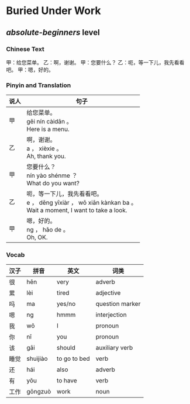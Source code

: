 # Buried Under Work
## *absolute-beginners* level

### Chinese Text
甲：给您菜单。
乙：啊，谢谢。
甲：您要什么？
乙：呃，等一下儿，我先看看吧。
甲：嗯，好的。

### Pinyin and Translation
|说人|句子|
|----|----|
|甲|给您菜单。<br />gěi nín càidān 。<br />Here is a menu.|
|乙|啊，谢谢。<br />a ， xièxie 。<br />Ah, thank you.|
|甲|您要什么？<br />nín yào shénme ？<br />What do you want?|
|乙|呃，等一下儿，我先看看吧。<br />e ， děng yīxiàr ， wǒ xiān kànkan ba 。<br />Wait a moment, I want to take a look.|
|甲|嗯，好的。<br />ng ， hǎo de 。<br />Oh, OK.|
### Vocab
|汉子|拼音|英文|词类|
|----|----|----|----|
|很|hěn|very|adverb|
|累|lèi|tired|adjective|
|吗|ma|yes/no|question marker|
|嗯|ng|hmmm|interjection|
|我|wǒ|I|pronoun|
|你|nǐ|you|pronoun|
|该|gāi|should|auxiliary verb|
|睡觉|shuìjiào|to go to bed|verb|
|还|hái|also|adverb|
|有|yǒu|to have|verb|
|工作|gōngzuò|work|noun|